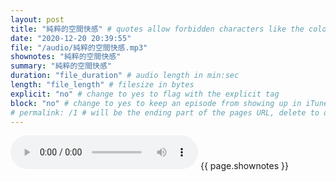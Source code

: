 ```yaml
---
layout: post
title: "純粹的空間快感" # quotes allow forbidden characters like the colon
date: "2020-12-20 20:39:55"
file: "/audio/純粹的空間快感.mp3"
shownotes: "純粹的空間快感"
summary: "純粹的空間快感"
duration: "file_duration" # audio length in min:sec
length: "file_length" # filesize in bytes
explicit: "no" # change to yes to flag with the explicit tag
block: "no" # change to yes to keep an episode from showing up in iTunes
# permalink: /1 # will be the ending part of the pages URL, delete to default to the title
---
```


<audio controls>
<source src="{{site.url}}{{site.baseurl}}{{ page.file }}" type="audio/x-mp3">
Your browser does not support the audio element.
</audio>
{{ page.shownotes }}
